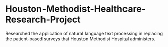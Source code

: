 # Houston-Methodist-Healthcare-Research-Project
Researched the application of natural language text processing in replacing the patient-based surveys that Houston Methodist Hospital administers.

